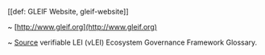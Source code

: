 [[def: GLEIF Website, gleif-website]] 

~ [http://www.gleif.org](http://www.gleif.org)

~ [Source](https://www.gleif.org/vlei/introducing-the-vlei-ecosystem-governance-framework/2023-12-15_vlei-egf-v2.0-glossary_v1.3_final.pdf) verifiable LEI (vLEI) Ecosystem Governance Framework Glossary.
